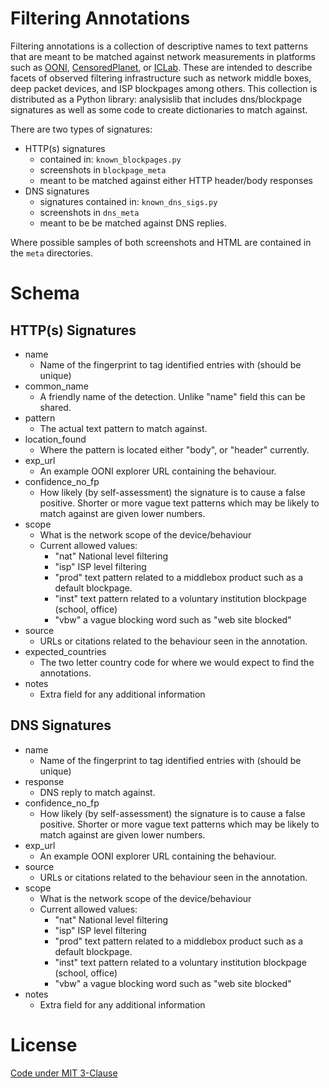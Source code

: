 # Filtering Annotations

Filtering annotations is a collection of descriptive names to text patterns that are meant to 
be matched against network measurements in platforms such as [OONI](https://ooni.org/), 
[CensoredPlanet](https://censoredplanet.org/), or [ICLab](https://iclab.org/).  These
are intended to describe facets of observed filtering infrastructure such as network
middle boxes, deep packet devices, and ISP blockpages among others. This collection is 
distributed as a Python library: analysislib that includes dns/blockpage signatures as
well as some code to create dictionaries to match against.

There are two types of signatures:

* HTTP(s) signatures
    * contained in: `known_blockpages.py`
    * screenshots in `blockpage_meta`
    * meant to be matched against either HTTP header/body responses
* DNS signatures
    * signatures contained in: `known_dns_sigs.py`
    * screenshots in `dns_meta`
    * meant to be be matched against DNS replies.    

Where possible samples of both screenshots and HTML are contained in the `meta` directories.

# Schema

## HTTP(s) Signatures

* name 
    * Name of the fingerprint to tag identified entries with (should be unique)
* common_name
    * A friendly name of the detection.  Unlike "name" field this can be shared.
* pattern
    * The actual text pattern to match against.
* location_found
    * Where the pattern is located either "body", or "header" currently.
* exp_url
    *  An example OONI explorer URL containing the behaviour.
* confidence_no_fp
    * How likely (by self-assessment) the signature is to cause a false positive. 
    Shorter or more vague text patterns which may be likely to match against are given lower numbers.
* scope
    * What is the network scope of the device/behaviour
    * Current allowed values:
        * "nat" National level filtering
        * "isp" ISP level filtering
        * "prod" text pattern related to a middlebox product such as a default blockpage.
        * "inst" text pattern related to a voluntary institution blockpage (school, office)
        * "vbw" a vague blocking word such as "web site blocked"
* source
    * URLs or citations related to the behaviour seen in the annotation.
* expected_countries
    * The two letter country code for where we would expect to find the annotations.
* notes
    * Extra field for any additional information


## DNS Signatures

* name 
    * Name of the fingerprint to tag identified entries with (should be unique)
* response
    * DNS reply to match against.
* confidence_no_fp
    * How likely (by self-assessment) the signature is to cause a false positive. 
    Shorter or more vague text patterns which may be likely to match against are given lower numbers.
* exp_url
    *  An example OONI explorer URL containing the behaviour.
* source
    * URLs or citations related to the behaviour seen in the annotation.
* scope
    * What is the network scope of the device/behaviour
    * Current allowed values:
        * "nat" National level filtering
        * "isp" ISP level filtering
        * "prod" text pattern related to a middlebox product such as a default blockpage.
        * "inst" text pattern related to a voluntary institution blockpage (school, office)
        * "vbw" a vague blocking word such as "web site blocked"
* notes
    * Extra field for any additional information


# License

[Code under MIT 3-Clause](LICENSE.md)